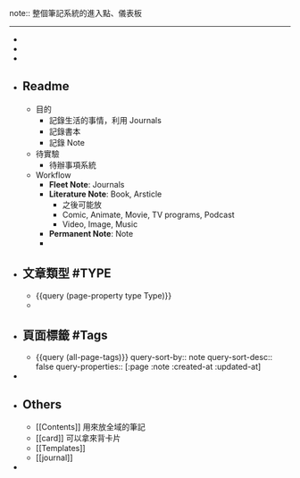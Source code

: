 note:: 整個筆記系統的進入點、儀表板

- ---
-
-
-
- ## Readme
	- 目的
		- 記錄生活的事情，利用 Journals
		- 記錄書本
		- 記錄 Note
	- 待實驗
		- 待辦事項系統
	- Workflow
		- **Fleet Note**: Journals
		- **Literature Note**: Book, Arsticle
			- 之後可能放
			- Comic, Animate, Movie, TV programs, Podcast
			- Video, Image, Music
		- **Permanent Note**: Note
		-
- ## 文章類型 #TYPE
	- {{query (page-property type Type)}}
	-
- ## 頁面標籤 #Tags
	- {{query (all-page-tags)}}
	  query-sort-by:: note
	  query-sort-desc:: false
	  query-properties:: [:page :note :created-at :updated-at]
-
- ## Others
	- [[Contents]] 用來放全域的筆記
	- [[card]] 可以拿來背卡片
	- [[Templates]]
	- [[journal]]
-